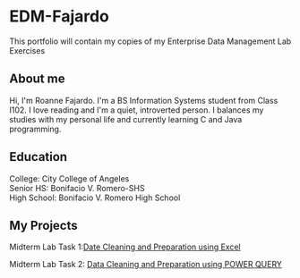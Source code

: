 # EDM-Fajardo
This portfolio will contain my copies of my Enterprise Data Management Lab Exercises

## About me
Hi, I'm Roanne Fajardo. I'm a BS Information Systems student from Class I102. I love reading and I'm a quiet, introverted person. I balances my studies with my personal life and currently learning C and Java programming.

## Education
College: City College of Angeles\
Senior HS: Bonifacio V. Romero-SHS\
High School: Bonifacio V. Romero High School

## My Projects
Midterm Lab Task 1:[Date Cleaning and Preparation using Excel](Lab%20Task%201%20/README.md)

Midterm Lab Task 2: [Data Cleaning and Preparation using POWER QUERY](Midterm%20Task%202/read.me)

